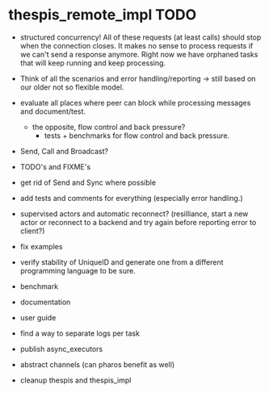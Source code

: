 # thespis_remote_impl TODO


- structured concurrency! All of these requests (at least calls) should stop when the connection
 closes. It makes no sense to process requests if we can't send a response anymore. Right now
 we have orphaned tasks that will keep running and keep processing.


- Think of all the scenarios and error handling/reporting -> still based on our older not so flexible model.
- evaluate all places where peer can block while processing messages and document/test.
  - the opposite, flow control and back pressure?
    - tests + benchmarks for flow control and back pressure.

- Send, Call and Broadcast?

- TODO's and FIXME's
- get rid of Send and Sync where possible
- add tests and comments for everything (especially error handling.)
- supervised actors and automatic reconnect? (resilliance, start a new actor or reconnect to a backend and try again before reporting error to client?)

- fix examples
- verify stability of UniqueID and generate one from a different programming language to be sure.
- benchmark
- documentation
- user guide

- find a way to separate logs per task
- publish async_executors
- abstract channels (can pharos benefit as well)
- cleanup thespis and thespis_impl
